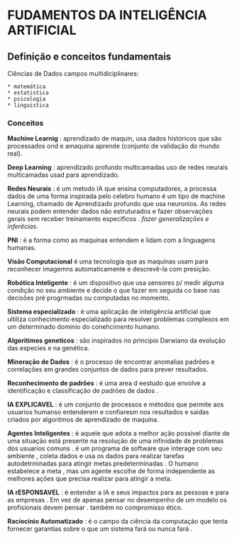 # FUDAMENTOS DA INTELIGÊNCIA ARTIFICIAL
## Definição e conceitos fundamentais

Ciências de Dados campos multidiciplinares:
    
    * matemática
    * estatistica
    * psicologia
    * linguistica

### Conceitos 

**Machine Learnig** : aprendizado de maquin, usa dados históricos que são processados ond e amaquina aprende (conjunto de validação do mundo real).

**Deep Learning** : aprendizado profundo multicamadas uso de redes neurais multicamadas usad para aprendizado.

**Redes Neurais** : é um metodo IA que  ensina computadores, a processa dados de uma forma inspirada pelo celebro humano é um tipo de machine Learning, chamado de Aprendizado profundo que usa neuronios. 
As redes neurais podem entender dados não estruturados e fazer observações gerais sem receber treinamento especificos . *fazer generalizações e inferêcias*. 

**PNl** : é a forma como as maquinas entendem e lidam com a linguagens humanas.

**Visão Computacional** é uma tecnologia que as maquinas usam para reconhecer imagemns automaticamente e descrevê-la com presição.

**Robótica Inteligente** : é um dispositivo que usa sensores p/ medir alguma condição no seu ambiente  e decide o que fazer em seguida co base nas decisões pré progrmadas ou computadas  no momento. 

**Sistema especializado** : é uma aplicação de inteligência artificial que ultiliza conhecimento especializado para resolver problemas complexos em um determinado dominio do conehcimento humano.

**Algoritimos geneticos** : são inspirados no principio Darwiano da evolução das especies e na genética.

**Mineração de Dados** : é o processo de encontrar anomalias padrões e correlações em grandes conjuntos de dados para prever resultados.

**Reconhecimento de padrões** : é uma area d eestudo que envolve a identificação e classificação de padrões de dados .

**IA EXPLICAVEL** : é um conjunto de processos e métodos que permite aos usuarios humanso entenderem e confiaresm nos resultados  e saidas criados por algoritmos de aprendizado de maquina.

**Agentes Inteligentes** : é aquele que adota a melhor ação possivel diante de uma situação está presente na resolução de uma infinidade de problemas dos usuarios comuns . é um programa de software que interage com seu ambiente , coleta dados e usa os  dados  para realizar tarefas autodetrminadas para atingir metas  predeterminadas . O humano estabelece a meta , mas um agente escolhe de forma independente  as melhores ações que precisa realizar para atingir a meta.

**IA rESPONSAVEL** : é entender a IA e seus impactos para as pessoas e para as empresas . Em vez de apenas pensar no desempenho de um modelo os profisionais devem pensar . também no compromisso ético.

**Raciocinio Automatizado** : é o campo da ciência da computação que tenta fornecer garantias sobre o que um sistema fará ou nunca fará .



